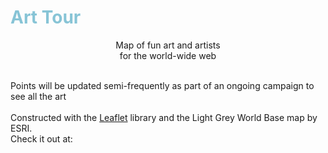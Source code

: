 # <b> <font color = "#87c4d6"> Art Tour </font> </b>
<p align = "center">  Map of fun art and artists
<br>for the world-wide web 
</p><br>
Points will be updated semi-frequently as part of an ongoing campaign to see all the art
<br>
<br>
Constructed with the <a href = "https://leafletjs.com/index.html">Leaflet</a> library and the Light Grey World Base map by ESRI.
<br>
Check it out at: 

